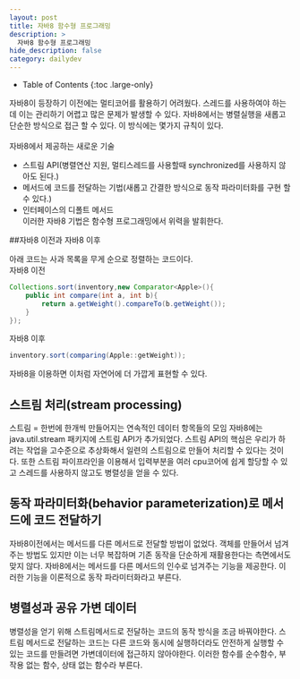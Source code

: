 ```yaml
---
layout: post
title: 자바8 함수형 프로그래밍
description: >
  자바8 함수형 프로그래밍
hide_description: false
category: dailydev
---
```



- Table of Contents
{:toc .large-only}

자바8이 등장하기 이전에는 멀티코어를 활용하기 어려웠다.
스레드를 사용하여야 하는데 이는 관리하기 어렵고 많은 문제가 발생할 수 있다.
자바8에서는 병렬실행을 새롭고 단순한 방식으로 접근 할 수 있다.
이 방식에는 몇가지 규칙이 있다.<br><br>
자바8에서 제공하는 새로운 기술<br>
- 스트림 API(병렬연산 지원, 멀티스레드를 사용할때 synchronized를 사용하지 않아도 된다.)<br>
- 메서드에 코드를 전달하는 기법(새롭고 간결한 방식으로 동작 파라미터화를 구현 할 수 있다.)<br>
- 인터페이스의 디폴트 메서드<br>
이러한 자바8 기법은 함수형 프로그래밍에서 위력을 발휘한다.

##자바8 이전과 자바8 이후

아래 코드는 사과 목록을 무게 순으로 정렬하는 코드이다.<br>
자바8 이전
```java
Collections.sort(inventory,new Comparator<Apple>(){
	public int compare(int a, int b){
    	return a.getWeight().compareTo(b.getWeight());
    }
});
```
자바8 이후 
```java
inventory.sort(comparing(Apple::getWeight));
```
자바8을 이용하면 이처럼 자연어에 더 가깝게 표현할 수 있다.

## 스트림 처리(stream processing)
스트림 = 한번에 한개씩 만들어지는 연속적인 데이터 항목들의 모임
자바8에는 java.util.stream 패키지에 스트림 API가 추가되었다.
스트림 API의 핵심은 우리가 하려는 작업을 고수준으로 추상화해서 일련의 스트림으로 만들어 
처리할 수 있다는 것이다. 또한 스트림 파이프라인을 이용해서 입력부분을 여러 cpu코어에 쉽게 할당할 수 있고
스레드를 사용하지 않고도 병렬성을 얻을 수 있다.


## 동작 파라미터화(behavior parameterization)로 메서드에 코드 전달하기
자바8이전에서는 메서드를 다른 메서드로 전달할 방법이 없었다.
객체를 만들어서 넘겨주는 방법도 있지만 이는 너무 복잡하며 기존 동작을 
단순하게 재활용한다는 측면에서도 맞지 않다.
자바8에서는 메서드를 다른 메서드의 인수로 넘겨주는 기능을 제공한다.
이러한 기능을 이론적으로 동작 파라미터화라고 부른다.

## 병렬성과 공유 가변 데이터
병렬성을 얻기 위해 스트림메서드로 전달하는 코드의 동작 방식을 조금 바꿔야한다.
스트림 메서드로 전달하는 코드는 다른 코드와 동시에 실행하더라도 안전하게 실행할 수 있는
코드를 만들려면 가변데이터에 접근하지 않아야한다.
이러한 함수를 순수함수, 부작용 없는 함수, 상태 없는 함수라 부른다.



